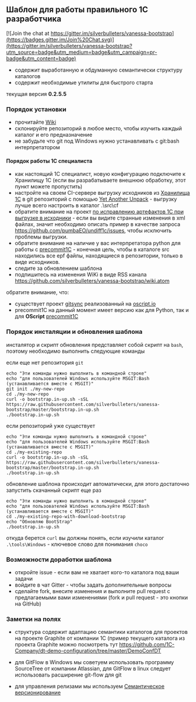 ﻿## Шаблон для работы правильного 1С разработчика

[![Join the chat at https://gitter.im/silverbulleters/vanessa-bootstrap](https://badges.gitter.im/Join%20Chat.svg)](https://gitter.im/silverbulleters/vanessa-bootstrap?utm_source=badge&utm_medium=badge&utm_campaign=pr-badge&utm_content=badge)

* содержит выработанную и обдуманную семантически структуру каталогов
* содержит необходимые утилиты для быстрого старта

текущая версия **0.2.5.5**

### Порядок установки

* прочитайте [Wiki](https://github.com/silverbulleters/vanessa-bootstrap/wiki/%D0%A0%D0%B5%D0%BA%D0%BE%D0%BC%D0%B5%D0%BD%D0%B4%D0%B0%D1%86%D0%B8%D0%B8-%D0%BF%D1%80%D0%B0%D0%B2%D0%B8%D0%BB%D1%8C%D0%BD%D1%8B%D0%BC-%D1%80%D0%B0%D0%B7%D1%80%D0%B0%D0%B1%D0%BE%D1%82%D1%87%D0%B8%D0%BA%D0%B0%D0%BC-1%D0%A1)
* склонируйте репозиторий в любое место, чтобы изучить каждый каталог и его предназначение
* не забудьте что git под Windows нужно устанавливать с git:bash интерпретатором

#### Порядок работы 1С специалиста

* как настоящий 1С специалист, новую конфигурацию подключите к Хранилищу 1С (если вы разрабатываете внешнюю обработку, этот пункт можете пропустить)
* настройте на своем CI-сервере выгрузку исходников из [Хранилища 1С](http://v8.1c.ru/overview/DeveloperGroupp.htm) в git репозиторий с помощью [Yet Another Unpack](https://github.com/silverbulleters/vanessa-unpack) - выгрузку лучше всего настроить в каталог .\src\cf
* обратите внимание на проект [по исправлению артефактов 1С при выгрузке в исходники](https://github.com/pumbaEO/undiff1c/blob/master/src/undiff1c/undiff1c.py) - если вы видите странные изменения в xml файлах, значит необходимо описать пример в качестве запроса https://github.com/pumbaEO/undiff1c/issues, чтобы исключить проблемы выгрузки.
* обратите внимание на наличие у вас интерпретатора python для работы с [precommit1C](https://github.com/pumbaEO/precommit1c) - конечная цель, чтобы в каталоге src находились все epf файлы, находящиеся в репозитории, только в виде исходников.
* следите за обновлением шаблона
* подпишитесь на изменения WiKi в виде RSS канала https://github.com/silverbulleters/vanessa-bootstrap/wiki.atom

обратите внимание, что:

* существует проект [gitsync](https://github.com/EvilBeaver/oscript-library/tree/develop/src/gitsync) реализованный на [oscript.io](http://oscript.io/)
* precommit1C на данный момент имеет версию как для Python, так и для **OScript** [precommit1C](https://github.com/xDrivenDevelopment/precommit1c/)

### Порядок инсталяции и обновления шаблона

инсталятор и скрипт обновления представляет собой скрипт на `bash`, поэтому необходимо выполнить следующие команды

если еще нет репозитория `git`

```Shell
echo "Эти команды нужно выполнить в командной строке"
echo "для пользователей Windows используйте MSGIT:Bash (устанавливается вместе с MSGIT)"
git init ./my-new-repo
cd ./my-new-repo
curl -o bootstrap.in-up.sh -sSL https://raw.githubusercontent.com/silverbulleters/vanessa-bootstrap/master/bootstrap.in-up.sh
./bootstrap.in-up.sh
```
если репозиторий уже существует

```Shell
echo "Эти команды нужно выполнить в командной строке"
echo "для пользователей Windows используйте MSGIT:Bash (устанавливается вместе с MSGIT)"
cd ./my-existing-repo
curl -o bootstrap.in-up.sh -sSL https://raw.githubusercontent.com/silverbulleters/vanessa-bootstrap/master/bootstrap.in-up.sh
./bootstrap.in-up.sh
```

обновление шаблона происходит автоматически, для этого достаточно запустить скачанный скрипт еще раз

```Shell
echo "Эти команды нужно выполнить в командной строке"
echo "для пользователей Windows используйте MSGIT:Bash (устанавливается вместе с MSGIT)"
cd ./my-existing-repo-with-download-bootstrap
echo "Обновляю BootStrap"
./bootstrap.in-up.sh
```

откуда берется `curl` вы должны понять, если изучили каталог `.\tools\Windows` - ключевое слово для понимания `choco`

### Возможности доработки шаблона

* откройте issue - если вам не хватает кого-то каталога под ваши задачи
* войдите в чат Gitter - чтобы задать дополнительные вопросы
* сделайте fork, внесите изменения и выполните pull request с предлагаемыми вами изменениями (fork и pull request - это кнопки на GitHub)

### Заметки на полях

* структура содержит адаптацию семантики каталогов для проектов на проекте Graphite от компании 1С (пример текущего каталога из проекта Graphite можно посмотреть тут https://github.com/1C-Company/dt-demo-configuration/tree/master/DemoConfDT

* для GitFlow в Windows мы советуем использовать программу SourceTree от компании Atlassian, для GitFlow в linux следует использовать расширение git-flow для git

* для управления релизами мы используем [Семантическое версионирование](http://semver.org/lang/ru/)
